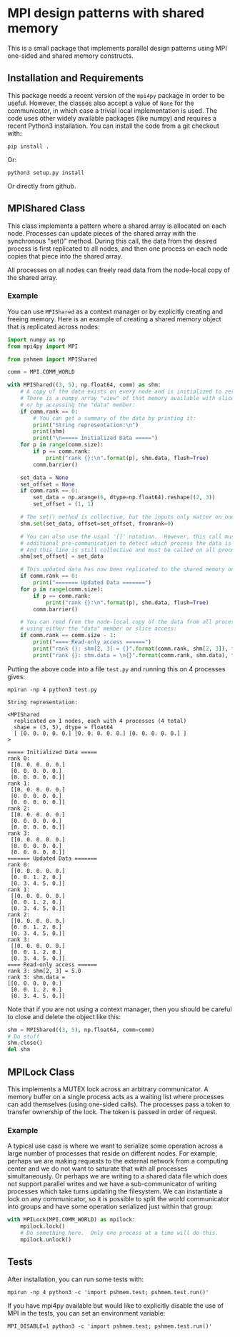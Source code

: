 # MPI design patterns with shared memory

This is a small package that implements parallel design patterns using MPI one-sided and
shared memory constructs.

## Installation and Requirements

This package needs a recent version of the `mpi4py` package in order to be useful.
However, the classes also accept a value of `None` for the communicator, in which case a
trivial local implementation is used.  The code uses other widely available packages
(like numpy) and requires a recent Python3 installation.  You can install the code from
a git checkout with:

    pip install .

Or:

    python3 setup.py install

Or directly from github.

## MPIShared Class

This class implements a pattern where a shared array is allocated on each node.
Processes can update pieces of the shared array with the synchronous "set()" method.
During this call, the data from the desired process is first replicated to all nodes,
and then one process on each node copies that piece into the shared array.

All processes on all nodes can freely read data from the node-local copy of the shared
array.

### Example

You can use `MPIShared` as a context manager or by explicitly creating and freeing
memory.  Here is an example of creating a shared memory object that is replicated across
nodes:

```python
import numpy as np
from mpi4py import MPI

from pshmem import MPIShared

comm = MPI.COMM_WORLD

with MPIShared((3, 5), np.float64, comm) as shm:
    # A copy of the data exists on every node and is initialized to zero.
    # There is a numpy array "view" of that memory available with slice notation
    # or by accessing the "data" member:
    if comm.rank == 0:
        # You can get a summary of the data by printing it:
        print("String representation:\n")
        print(shm)
        print("\n===== Initialized Data =====")
    for p in range(comm.size):
        if p == comm.rank:
            print("rank {}:\n".format(p), shm.data, flush=True)
        comm.barrier()

    set_data = None
    set_offset = None
    if comm.rank == 0:
        set_data = np.arange(6, dtype=np.float64).reshape((2, 3))
        set_offset = (1, 1)

    # The set() method is collective, but the inputs only matter on one rank
    shm.set(set_data, offset=set_offset, fromrank=0)

    # You can also use the usual '[]' notation.  However, this call must do an
    # additional pre-communication to detect which process the data is coming from.
    # And this line is still collective and must be called on all processes:
    shm[set_offset] = set_data

    # This updated data has now been replicated to the shared memory on all nodes.
    if comm.rank == 0:
        print("======= Updated Data =======")
    for p in range(comm.size):
        if p == comm.rank:
            print("rank {}:\n".format(p), shm.data, flush=True)
        comm.barrier()

    # You can read from the node-local copy of the data from all processes,
    # using either the "data" member or slice access:
    if comm.rank == comm.size - 1:
        print("==== Read-only access ======")
        print("rank {}: shm[2, 3] = {}".format(comm.rank, shm[2, 3]), flush=True)
        print("rank {}: shm.data = \n{}".format(comm.rank, shm.data), flush=True)

```

Putting the above code into a file `test.py` and running this on 4 processes gives:

```
mpirun -np 4 python3 test.py

String representation:

<MPIShared
  replicated on 1 nodes, each with 4 processes (4 total)
  shape = (3, 5), dtype = float64
  [ [0. 0. 0. 0. 0.] [0. 0. 0. 0. 0.] [0. 0. 0. 0. 0.] ]
>

===== Initialized Data =====
rank 0:
 [[0. 0. 0. 0. 0.]
 [0. 0. 0. 0. 0.]
 [0. 0. 0. 0. 0.]]
rank 1:
 [[0. 0. 0. 0. 0.]
 [0. 0. 0. 0. 0.]
 [0. 0. 0. 0. 0.]]
rank 2:
 [[0. 0. 0. 0. 0.]
 [0. 0. 0. 0. 0.]
 [0. 0. 0. 0. 0.]]
rank 3:
 [[0. 0. 0. 0. 0.]
 [0. 0. 0. 0. 0.]
 [0. 0. 0. 0. 0.]]
======= Updated Data =======
rank 0:
 [[0. 0. 0. 0. 0.]
 [0. 0. 1. 2. 0.]
 [0. 3. 4. 5. 0.]]
rank 1:
 [[0. 0. 0. 0. 0.]
 [0. 0. 1. 2. 0.]
 [0. 3. 4. 5. 0.]]
rank 2:
 [[0. 0. 0. 0. 0.]
 [0. 0. 1. 2. 0.]
 [0. 3. 4. 5. 0.]]
rank 3:
 [[0. 0. 0. 0. 0.]
 [0. 0. 1. 2. 0.]
 [0. 3. 4. 5. 0.]]
==== Read-only access ======
rank 3: shm[2, 3] = 5.0
rank 3: shm.data =
[[0. 0. 0. 0. 0.]
 [0. 0. 1. 2. 0.]
 [0. 3. 4. 5. 0.]]
 ```

Note that if you are not using a context manager, then you should be careful to close
and delete the object like this:

```python
shm = MPIShared((3, 5), np.float64, comm=comm)
# Do stuff
shm.close()
del shm
```

## MPILock Class

This implements a MUTEX lock across an arbitrary communicator.  A memory buffer on a
single process acts as a waiting list where processes can add themselves (using
one-sided calls).  The processes pass a token to transfer ownership of the lock.  The
token is passed in order of request.

### Example

A typical use case is where we want to serialize some operation across a large number of
processes that reside on different nodes.  For example, perhaps we are making requests
to the external network from a computing center and we do not want to saturate that with
all processes simultaneously.  Or perhaps we are writing to a shared data file which
does not support parallel writes and we have a sub-communicator of writing processes
which take turns updating the filesystem.  We can instantiate a lock on any
communicator, so it is possible to split the world communicator into groups and have
some operation serialized just within that group:

```python
with MPILock(MPI.COMM_WORLD) as mpilock:
    mpilock.lock()
    # Do something here.  Only one process at a time will do this.
    mpilock.unlock()
```

## Tests

After installation, you can run some tests with:

    mpirun -np 4 python3 -c 'import pshmem.test; pshmem.test.run()'

If you have mpi4py available but would like to explicitly disable the use of MPI in the
tests, you can set an environment variable:

    MPI_DISABLE=1 python3 -c 'import pshmem.test; pshmem.test.run()'
